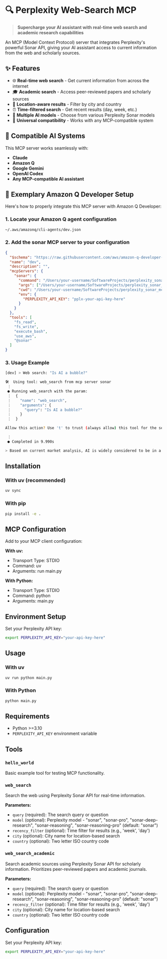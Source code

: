 # 🔍 Perplexity Web-Search MCP

> **Supercharge your AI assistant with real-time web search and academic research capabilities**

An MCP (Model Context Protocol) server that integrates Perplexity's powerful Sonar API, giving your AI assistant access to current information from the web and scholarly sources.

## ✨ Features

- 🌐 **Real-time web search** - Get current information from across the internet
- 🎓 **Academic search** - Access peer-reviewed papers and scholarly sources  
- 📍 **Location-aware results** - Filter by city and country
- ⏰ **Time-filtered search** - Get recent results (day, week, etc.)
- 🧠 **Multiple AI models** - Choose from various Perplexity Sonar models
- 🔌 **Universal compatibility** - Works with any MCP-compatible system

## 🤖 Compatible AI Systems

This MCP server works seamlessly with:
- **Claude** 
- **Amazon Q**
- **Google Gemini**
- **OpenAI Codex**
- **Any MCP-compatible AI assistant**

## 🚀 Exemplary Amazon Q Developer Setup

Here's how to properly integrate this MCP server with Amazon Q Developer:

### 1. Locate your Amazon Q agent configuration
```bash
~/.aws/amazonq/cli-agents/dev.json
```

### 2. Add the sonar MCP server to your configuration
```json
{
  "$schema": "https://raw.githubusercontent.com/aws/amazon-q-developer-cli/refs/heads/main/schemas/agent-v1.json",
  "name": "dev",
  "description": "",
  "mcpServers": {
    "sonar": {
      "command": "/Users/your-username/SoftwareProjects/perplexity_sonar_mcp/.venv/bin/python",
      "args": ["/Users/your-username/SoftwareProjects/perplexity_sonar_mcp/main.py"],
      "cwd": "/Users/your-username/SoftwareProjects/perplexity_sonar_mcp",
      "env": {
        "PERPLEXITY_API_KEY": "pplx-your-api-key-here"
      }
    }
  },
  "tools": [
    "fs_read",
    "fs_write",
    "execute_bash",
    "use_aws",
    "@sonar"
  ]
}
```

### 3. Usage Example
```bash
[dev] > Web search: "Is AI a bubble?"

🛠️  Using tool: web_search from mcp server sonar
 ⋮
 ● Running web_search with the param:
 ⋮  {
 ⋮    "name": "web_search",
 ⋮    "arguments": {
 ⋮      "query": "Is AI a bubble?"
 ⋮    }
 ⋮  }

Allow this action? Use 't' to trust (always allow) this tool for the session. [y/n/t]: y

 ⋮
 ● Completed in 9.990s

> Based on current market analysis, AI is widely considered to be in a bubble phase...
```

## Installation

### With uv (recommended)
```bash
uv sync
```

### With pip
```bash
pip install -e .
```

## MCP Configuration

Add to your MCP client configuration:

**With uv:**
- Transport Type: STDIO  
- Command: uv  
- Arguments: run main.py

**With Python:**
- Transport Type: STDIO  
- Command: python  
- Arguments: main.py

## Environment Setup

Set your Perplexity API key:
```bash
export PERPLEXITY_API_KEY="your-api-key-here"
```

## Usage

### With uv
```bash
uv run python main.py
```

### With Python
```bash
python main.py
```

## Requirements

- Python >=3.10
- `PERPLEXITY_API_KEY` environment variable

## Tools

### `hello_world`
Basic example tool for testing MCP functionality.

### `web_search`
Search the web using Perplexity Sonar API for real-time information.

**Parameters:**
- `query` (required): The search query or question
- `model` (optional): Perplexity model - "sonar", "sonar-pro", "sonar-deep-research", "sonar-reasoning", "sonar-reasoning-pro" (default: "sonar")
- `recency_filter` (optional): Time filter for results (e.g., 'week', 'day')
- `city` (optional): City name for location-based search
- `country` (optional): Two letter ISO country code

### `web_search_academic`
Search academic sources using Perplexity Sonar API for scholarly information. Prioritizes peer-reviewed papers and academic journals.

**Parameters:**
- `query` (required): The search query or question
- `model` (optional): Perplexity model - "sonar", "sonar-pro", "sonar-deep-research", "sonar-reasoning", "sonar-reasoning-pro" (default: "sonar")
- `recency_filter` (optional): Time filter for results (e.g., 'week', 'day')
- `city` (optional): City name for location-based search
- `country` (optional): Two letter ISO country code

## Configuration

Set your Perplexity API key:
```bash
export PERPLEXITY_API_KEY="your-api-key-here"
```

